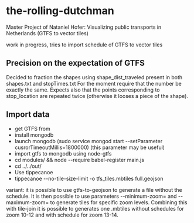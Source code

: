 # the-rolling-dutchman
Master Project of Nataniel Hofer: Visualizing public transports in Netherlands (GTFS to vector tiles)

work in progress, tries to import schedule of GTFS to vector tiles

## Precision on the expectation of GTFS
Decided to fraction the shapes using shape\_dist\_traveled present in both shapes.txt and stopTimes.txt
For the moment require that the number be exactly the same.
Expects also that the points corresponding to stop_location are repeated twice (otherwise it looses a piece of the shape).

## Import data
* get GTFS from 
* install mongodb 
* launch mongodb (sudo service mongod start --setParameter cusrorTimeoutMillis=1800000) (this parameter may be useful)
* import gtfs to mongodb using node-gtfs
* cd modules/ && node --require babel-register main.js
* cd ../../out/
* Use tippecanoe
* tippecanoe --no-tile-size-limit -o tfs_tiles.mbtiles full.geojson

variant: it is possible to use gtfs-to-geojson to generate a file without the schedule.
It is then possible to use parameters --minimum-zoom= and --maximum-zoom= to generate tiles for specific zoom levels.
Combining this with tile-join it is possible to generates one .mbtiles without schedules for zoom 10-12 and with schedule for zoom 13-14. 
